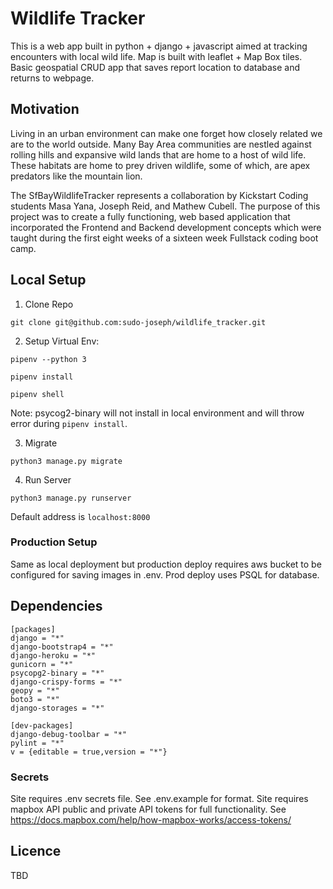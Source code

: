 
# Wildlife Tracker

This is a web app built in python + django + javascript aimed at tracking encounters with local wild life. Map is built with leaflet + Map Box tiles. Basic geospatial CRUD app that saves report location to database and returns to webpage.

## Motivation
Living in an urban environment can make one forget how closely related we are to the world outside. Many Bay Area communities are nestled against rolling hills and expansive wild lands that are home to a host of wild life. These habitats are home to prey driven wildlife, some of which, are apex predators like the mountain lion.

The SfBayWildlifeTracker represents a collaboration by Kickstart Coding students Masa Yana, Joseph Reid, and Mathew Cubell. The purpose of this project was to create a fully functioning, web based application that incorporated the Frontend and Backend development concepts which were taught during the first eight weeks of a sixteen week Fullstack coding boot camp.

## Local Setup

1. Clone Repo

```
git clone git@github.com:sudo-joseph/wildlife_tracker.git
```

2. Setup Virtual Env:

```
pipenv --python 3

pipenv install

pipenv shell
```

Note: psycog2-binary will not install in local environment and will throw error during `pipenv install`.

3. Migrate

```
python3 manage.py migrate
```

4. Run Server
```
python3 manage.py runserver
```
Default address is `localhost:8000`

### Production Setup
Same as local deployment but production deploy requires aws bucket to be configured for saving images in .env. Prod deploy uses PSQL for database. 

## Dependencies
```
[packages]
django = "*"
django-bootstrap4 = "*"
django-heroku = "*"
gunicorn = "*"
psycopg2-binary = "*"
django-crispy-forms = "*"
geopy = "*"
boto3 = "*"
django-storages = "*"

[dev-packages]
django-debug-toolbar = "*"
pylint = "*"
v = {editable = true,version = "*"}
```
### Secrets
Site requires .env secrets file. See .env.example for format. Site requires mapbox API public and private API tokens for full functionality. See https://docs.mapbox.com/help/how-mapbox-works/access-tokens/

## Licence
TBD
